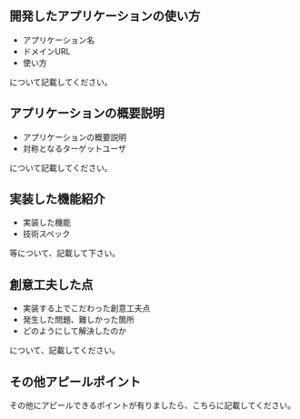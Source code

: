 ## 開発したアプリケーションの使い方

- アプリケーション名
- ドメインURL
- 使い方

について記載してください。

## アプリケーションの概要説明

- アプリケーションの概要説明
- 対称となるターゲットユーザ

について記載してください。

## 実装した機能紹介

- 実装した機能
- 技術スペック

等について、記載して下さい。

## 創意工夫した点

- 実装する上でこだわった創意工夫点
- 発生した問題、難しかった箇所
- どのようにして解決したのか

について、記載してください。

## その他アピールポイント
その他にアピールできるポイントが有りましたら、こちらに記載してください。
